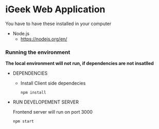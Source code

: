 # iGeek Web Application

You have to have these installed in your computer

- Node.js
  - https://nodejs.org/en/

### Running the environment

**The local environment will not run, if dependencies are not insatlled**

- DEPENDENCIES

  - Install Client side dependecies

    `npm install`

* RUN DEVELOPEMENT SERVER

  Frontend server will run on port 3000

  `npm start`
